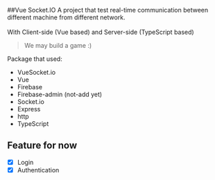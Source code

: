 ##Vue Socket.IO 
A project that test real-time communication between different machine from different network.
<br><br>With Client-side (Vue based) and Server-side (TypeScript based)
> We may build a game :)

Package that used:
* VueSocket.io
* Vue
* Firebase
* Firebase-admin (not-add yet)
* Socket.io
* Express
* http
* TypeScript

## Feature for now ##
- [x] Login
- [x] Authentication